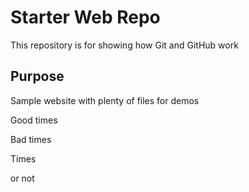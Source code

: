 # Starter Web Repo

This repository is for showing how Git and GitHub work

## Purpose

Sample website with plenty of files for demos

Good times

Bad times

Times

or not